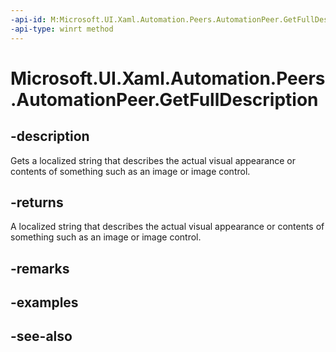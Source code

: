 ```yaml
---
-api-id: M:Microsoft.UI.Xaml.Automation.Peers.AutomationPeer.GetFullDescription
-api-type: winrt method
---
```


<!-- Method syntax
public string GetFullDescription()
-->

# Microsoft.UI.Xaml.Automation.Peers.AutomationPeer.GetFullDescription

## -description
Gets a localized string that describes the actual visual appearance or contents of something such as an image or image control.

## -returns
A localized string that describes the actual visual appearance or contents of something such as an image or image control.

## -remarks

## -examples

## -see-also
